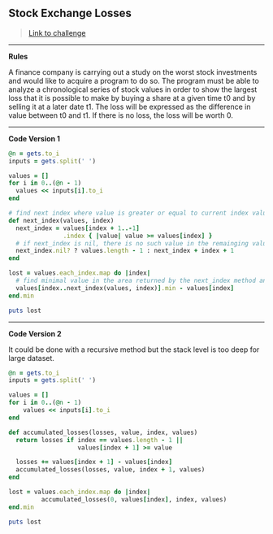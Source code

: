## Stock Exchange Losses

> [Link to challenge](https://www.codingame.com/ide/puzzle/stock-exchange-losses)

---

**Rules**

A finance company is carrying out a study on the worst stock investments and would like to acquire a program to do so. The program must be able to analyze a chronological series of stock values in order to show the largest loss that it is possible to make by buying a share at a given time t0 and by selling it at a later date t1. The loss will be expressed as the difference in value between t0 and t1. If there is no loss, the loss will be worth 0.

---

**Code Version 1**

```ruby
@n = gets.to_i
inputs = gets.split(' ')

values = []
for i in 0..(@n - 1)
  values << inputs[i].to_i
end

# find next index where value is greater or equal to current index value
def next_index(values, index)
  next_index = values[index + 1..-1]
               .index { |value| value >= values[index] }
  # if next_index is nil, there is no such value in the remainging values
  next_index.nil? ? values.length - 1 : next_index + index + 1
end

lost = values.each_index.map do |index|
  # find minimal value in the area returned by the next_index method and minus current value
  values[index..next_index(values, index)].min - values[index]
end.min

puts lost
```

---

**Code Version 2**

It could be done with a recursive method but the stack level is too deep for large dataset.

```ruby
@n = gets.to_i
inputs = gets.split(' ')

values = []
for i in 0..(@n - 1)
    values << inputs[i].to_i
end

def accumulated_losses(losses, value, index, values)
  return losses if index == values.length - 1 ||
                   values[index + 1] >= value

  losses += values[index + 1] - values[index]
  accumulated_losses(losses, value, index + 1, values)
end

lost = values.each_index.map do |index|
         accumulated_losses(0, values[index], index, values)
end.min

puts lost
```
